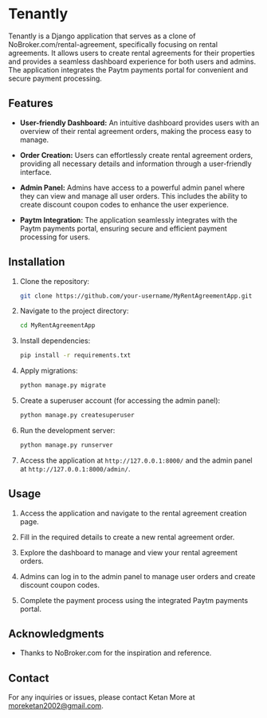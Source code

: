 
# Tenantly

Tenantly is a Django application that serves as a clone of NoBroker.com/rental-agreement, specifically focusing on rental agreements. It allows users to create rental agreements for their properties and provides a seamless dashboard experience for both users and admins. The application integrates the Paytm payments portal for convenient and secure payment processing.

## Features

- **User-friendly Dashboard:** An intuitive dashboard provides users with an overview of their rental agreement orders, making the process easy to manage.

- **Order Creation:** Users can effortlessly create rental agreement orders, providing all necessary details and information through a user-friendly interface.

- **Admin Panel:** Admins have access to a powerful admin panel where they can view and manage all user orders. This includes the ability to create discount coupon codes to enhance the user experience.

- **Paytm Integration:** The application seamlessly integrates with the Paytm payments portal, ensuring secure and efficient payment processing for users.

## Installation

1. Clone the repository:

   ```bash
   git clone https://github.com/your-username/MyRentAgreementApp.git
   ```

2. Navigate to the project directory:

   ```bash
   cd MyRentAgreementApp
   ```

3. Install dependencies:

   ```bash
   pip install -r requirements.txt
   ```

4. Apply migrations:

   ```bash
   python manage.py migrate
   ```

5. Create a superuser account (for accessing the admin panel):

   ```bash
   python manage.py createsuperuser
   ```

6. Run the development server:

   ```bash
   python manage.py runserver
   ```

7. Access the application at `http://127.0.0.1:8000/` and the admin panel at `http://127.0.0.1:8000/admin/`.

## Usage

1. Access the application and navigate to the rental agreement creation page.

2. Fill in the required details to create a new rental agreement order.

3. Explore the dashboard to manage and view your rental agreement orders.

4. Admins can log in to the admin panel to manage user orders and create discount coupon codes.

5. Complete the payment process using the integrated Paytm payments portal.

## Acknowledgments

- Thanks to NoBroker.com for the inspiration and reference.

## Contact

For any inquiries or issues, please contact Ketan More at moreketan2002@gmail.com.

```
